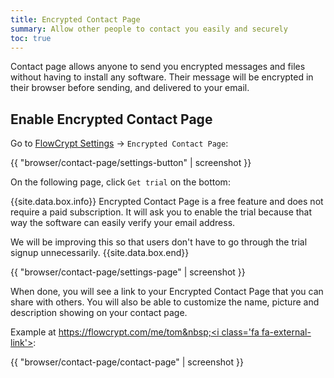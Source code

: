 ```yaml
---
title: Encrypted Contact Page
summary: Allow other people to contact you easily and securely
toc: true
---
```


Contact page allows anyone to send you encrypted messages and files without having to install any software. Their message will be encrypted in their browser before sending, and delivered to your email.

## Enable Encrypted Contact Page

Go to [FlowCrypt Settings](../common-tasks/open-settings.html) -> `Encrypted Contact Page`:

{{ "browser/contact-page/settings-button" | screenshot }}

On the following page, click `Get trial` on the bottom:

{{site.data.box.info}}
Encrypted Contact Page is a free feature and does not require a paid subscription. It will ask you to enable the trial because that way the software can easily verify your email address.

We will be improving this so that users don't have to go through the trial signup unnecessarily.
{{site.data.box.end}}

{{ "browser/contact-page/settings-page" | screenshot }}

When done, you will see a link to your Encrypted Contact Page that you can share with others. You will also be able to customize the name, picture and description showing on your contact page.

Example at [https://flowcrypt.com/me/tom&nbsp;<i class='fa fa-external-link'></i>](https://flowcrypt.com/me/tom):

{{ "browser/contact-page/contact-page" | screenshot }}